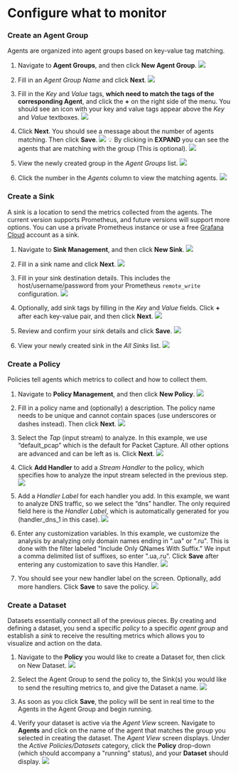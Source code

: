 
# Configure what to monitor

### Create an Agent Group

Agents are organized into agent groups based on key-value tag matching.

1. Navigate to **Agent Groups**, and then click **New Agent Group**.
   ![](./img/new_agent_group.png)

2. Fill in an *Agent Group Name* and click **Next**.
   ![](./img/new_agent_group_name.png)

3. Fill in the *Key* and *Value* tags, **which need to match the tags of the corresponding Agent**, and click the **+** on the right side of the menu. You should see an icon with your key and value tags appear above the *Key* and *Value* textboxes.
   ![](./img/new_agent_group_name_plus.png)

4. Click **Next**. You should see a message about the number of agents matching. Then click **Save**.
   ![](./img/new_agent_group_name_next.png)
   💡 By clicking in **EXPAND** you can see the agents that are matching with the group (This is optional).
   ![](./img/new_agent_group_expand_matching.png)

5. View the newly created group in the *Agent Groups* list.
   ![](./img/agent_group_list.png)

6. Click the number in the *Agents* column to view the matching agents.
   ![](./img/matching_agent.png)

### Create a Sink

A sink is a location to send the metrics collected from the agents. The current version supports Prometheus, and future versions will support more options. You can use a private Prometheus instance or use a free [Grafana Cloud](https://grafana.com/products/cloud/) account as a sink.

1. Navigate to **Sink Management**, and then click **New Sink**.
   ![](./img/new_sink.png)

2. Fill in a sink name and click **Next**.
   ![](./img/new_sink_test.png)

3. Fill in your sink destination details. This includes the host/username/password from your Prometheus `remote_write` configuration.
   ![](./img/sink_destination.png)

4. Optionally, add sink tags by filling in the *Key* and *Value* fields. Click **+** after each key-value pair, and then click **Next**.
   ![](./img/sink_tags.png)

5. Review and confirm your sink details and click **Save**.
   ![](./img/sink_save.png)

6. View your newly created sink in the *All Sinks* list.
   ![](./img/new_sink_list.png)

### Create a Policy

Policies tell agents which metrics to collect and how to collect them.

1. Navigate to **Policy Management**, and then click **New Policy**.
   ![](./img/new_policy.png)

2. Fill in a policy name and (optionally) a description. The policy name needs to be unique and cannot contain spaces (use underscores or dashes instead). Then click **Next**.
   ![](./img/policy_name.png)

3. Select the *Tap* (input stream) to analyze. In this example, we use “default_pcap” which is the default for Packet Capture. All other options are advanced and can be left as is. Click **Next**.
   ![](./img/policy_tap_setup.png)

4. Click **Add Handler** to add a *Stream Handler* to the policy, which specifies how to analyze the input stream selected in the previous step.
   ![](./img/policy_data_handlers.png)

5. Add a *Handler Label* for each handler you add. In this example, we want to analyze DNS traffic, so we select the “dns” handler. The only required field here is the *Handler Label*, which is automatically generated for you (handler_dns_1 in this case).
   ![](./img/policy_handler_config.png)

6. Enter any customization variables. In this example, we customize the analysis by analyzing only domain names ending in ".ua" or ".ru". This is done with the filter labeled "Include Only QNames With Suffix." We input a comma delimited list of suffixes, so enter ".ua,.ru". Click **Save** after entering any customization to save this Handler.
   ![](./img/policy_handler_config2.png)

7. You should see your new handler label on the screen. Optionally, add more handlers. Click **Save** to save the policy.
   ![](./img/policy_save.png)


### Create a Dataset

Datasets essentially connect all of the previous pieces. By creating and defining a dataset, you send a specific *policy* to a specific *agent group* and establish a *sink* to receive the resulting metrics which allows you to visualize and action on the data.

1. Navigate to the **Policy** you would like to create a Dataset for, then click on New Dataset.
   ![](./img/new_dataset_from_policy.png)

2. Select the Agent Group to send the policy to, the Sink(s) you would like to send the resulting metrics to, and give the Dataset a name.
   ![](./img/new_dataset_modal.png)

3. As soon as you click **Save**, the policy will be sent in real time to the Agents in the Agent Group and begin running.

4. Verify your dataset is active via the *Agent View* screen. Navigate to **Agents** and click on the name of the agent that matches the group you selected in creating the dataset. The *Agent View* screen displays. Under the *Active Policies/Datasets* category, click the **Policy** drop-down (which should accompany a "running" status), and your **Dataset** should display.
   ![](./img/agent_view_dataset.png)